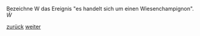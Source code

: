 Bezeichne W das Ereignis "es handelt sich um einen Wiesenchampignon". $\bar{W}$



[zurück](readme.md)
[weiter](/pilze1.md)